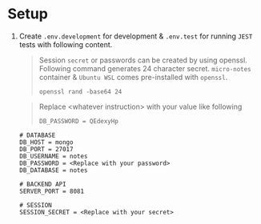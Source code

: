 # Setup

1. Create `.env.development` for development & `.env.test` for running `JEST` tests with following content.
   <br>

   > Session `secret` or passwords can be created by using openssl. Following command generates 24 character secret. `micro-notes` container & `Ubuntu WSL` comes pre-installed with `openssl`.
   >
   > `openssl rand -base64 24`

   > Replace \<whatever instruction\> with your value like following
   >
   > `DB_PASSWORD = QEdexyHp`

   ```
   # DATABASE
   DB_HOST = mongo
   DB_PORT = 27017
   DB_USERNAME = notes
   DB_PASSWORD = <Replace with your password>
   DB_DATABASE = notes

   # BACKEND API
   SERVER_PORT = 8081

   # SESSION
   SESSION_SECRET = <Replace with your secret>
   ```
